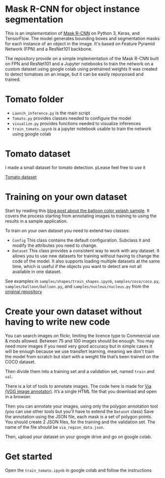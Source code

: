 # Mask R-CNN for object instance segmentation

This is an implementation of [Mask R-CNN](https://arxiv.org/abs/1703.06870) on Python 3, Keras, and TensorFlow.
The model generates bounding boxes and segmentation masks for each instance of an object in the image.
It's based on Feature Pyramid Network (FPN) and a ResNet101 backbone.

The repository provide on a simple implementation of the Mask R-CNN built on FPN
and ResNet101 and a Jupyter notebooks to train the network on a custom dataset using google colab using pretrained weights
It was created to detect tomatoes on an image, but it can be easily repurposed and trained.

# Tomato folder
* ```Launch_inference.py``` is the main script
* ```Tomato.py``` provides classes needed to configure the model
* ```visualize.py``` provides functions needed to visualize inferences
* ```train_tomato.ipynb``` is a jupyter notebook usable to train the network using google colab

# Tomato dataset
I made a small dataset for tomato detection. pLease feel free to use it

[Tomato dataset](https://drive.google.com/drive/folders/1QUBwzUc8uyjCXemetmurzBxbxt4pWQZ1?usp=sharing)

# Training on your own dataset

Start by reading this [blog post about the balloon color splash sample](https://engineering.matterport.com/splash-of-color-instance-segmentation-with-mask-r-cnn-and-tensorflow-7c761e238b46).
It covers the process starting from annotating images to training to using the results in a sample application.

To  train on your own dataset you need to extend two classes:

* ```Config``` This class contains the default configuration. Subclass it and modify the attributes you need to change.
* ```Dataset```  This class provides a consistent way to work with any dataset. It allows you to use new datasets for training without having to change the code of the model.
It also supports loading multiple datasets at the same time, which is useful if the objects you want to detect are not all available in one dataset.

See examples in `samples/shapes/train_shapes.ipynb`, `samples/coco/coco.py`, `samples/balloon/balloon.py`, and `samples/nucleus/nucleus.py`
from the [original repository](https://github.com/matterport/Mask_RCNN)

# Create your own dataset without having to write new code

You can search images on flickr, limiting the licence type to Commercial use & mods allowed. Between 75 and 100 images should be enough. You may need more images if you need very good accuracy
but in simple cases it will be enough because we use transfert learning, meaning we don't train the model from scratch but start with a weight file that’s been trained on the COCO dataset.

Then divide them into a training set and a validation set, named ```train``` and ```val```.

There is a lot of tools to annotate images. The code here is made for [Via (VGG image annotator)](http://www.robots.ox.ac.uk/~vgg/software/via/).
It’s a single HTML file that you download and open in a browser.

Then you can annotate your images, using only the polygon annotation tool (you can use other tools but you'll have to extend the ```Dataset``` class)
Save the annotation using the JSON file,  each mask is a set of polygon points.
You should create 2 JSON files, for the training and the validation set. The name of the file should be ```via_region_data.json```.

Then, upload your dataset on your google drive and go on google colab.

# Get started
Open the ```train_tomato.ipynb``` in google colab and follow the instructions

